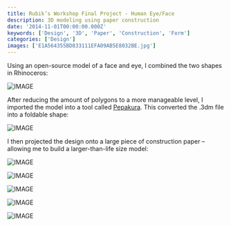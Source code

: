 ```yaml
---
title: Rubik’s Workshop Final Project - Human Eye/Face
description: 3D modeling using paper construction
date: '2014-11-01T00:00:00.000Z'
keywords: ['Design', '3D', 'Paper', 'Construction', 'Form']
categories: ['Design']
images: ['E1A564355BD833111EFA09AB5E8032BE.jpg']
---
```


Using an open-source model of a face and eye, I combined the two shapes in Rhinoceros:

![IMAGE](059B7E2890599B6337C1843B6B0CE463.jpg)

After reducing the amount of polygons to a more manageable level, I imported the model into a tool called [Pepakura](http://www.tamasoft.co.jp/pepakura-en/). This converted the .3dm file into a foldable shape:

![IMAGE](EBBB0A37AC7C7173D8755E754287CF98.jpg)
 

I then projected the design onto a large piece of construction paper – allowing me to build a larger-than-life size model:

<div class="image-grid three">

![IMAGE](9F492AB59C794ADCF326BC549C07CC70.jpg)

![IMAGE](E1A564355BD833111EFA09AB5E8032BE.jpg)

![IMAGE](E93D9714B0BF57C863F5032135C785FC.jpg)

![IMAGE](5819694F37E8F14641489EDB2CB3ACE7.jpg)

![IMAGE](AA9A53A76375EE9F3E5B912D22775ACC.jpg)

</div>